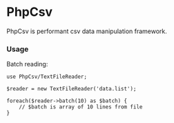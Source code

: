 # PhpCsv

PhpCsv is performant csv data manipulation framework. 

### Usage

Batch reading:
```
use PhpCsv/TextFileReader;

$reader = new TextFileReader('data.list');

foreach($reader->batch(10) as $batch) {
    // $batch is array of 10 lines from file
}
```